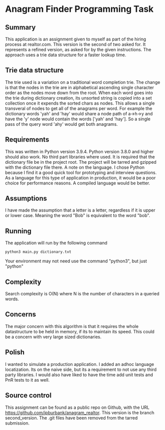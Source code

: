 # Anagram Finder Programming Task

## Summary
This application is an assignment given to myself as part of the hiring process at realtor.com. This version is the second of two asked for. It represents a refined version, as asked for by the given instructions. The approach uses a trie data structure for a faster lookup time. 

## Trie data structure
The trie used is a variation on a traditional word completion trie. The change is that the nodes in the trie are in alphabetical ascending single character order as the nodes move down from the root. When each word goes into the trie during dictionary creation, its unsorted string is copied into a set collection once it expends the sorted chars as nodes. This allows a single transveral of nodes to get all of the anagrams per word. For example the dictionary words 'yah' and 'hay' would share a node path of a->h->y and have the 'y' node would contain the words ['yah' and 'hay']. So a single pass of the query word 'ahy' would get both anagrams.

## Requirements
This was written in Python version 3.9.4. Python version 3.8.0 and higher should also work. No third part libraries where used. It is required that the dictionary file be in the project root. The project will be tarred and gzipped with the dictionary file there. A note on the language. I chose Python because I find it a good quick tool for prototyping and interview questions. As a language for this type of application in production, it would be a poor choice for performance reasons. A compiled language would be better.

## Assumptions
I have made the assumption that a letter is a letter, regardless if it is upper or lower case. Meaning the word "Bob" is equivalent to the word "bob". 

## Running
The application will run by the following command

<pre><code>python3 main.py dictionary.txt</code></pre>
Your environment may not need use the command "python3", but just "python"

## Complexity
Search complexity is O(N) where N is the number of characters in a queried words.

## Concerns
The major concern with this algorithm is that it requires the whole datastructure to be held in memory, if its to maintain its speed. This could be a concern with very large sized dictionaries.

## Polish
I wanted to simulate a production application. I added an adhoc language locatization. Its on the naive side, but its a requirement to not use any third party libraries. I would also have liked to have the time add unit tests and PnR tests to it as well.

## Source control
This assignment can be found as a public repo on Github, with the URL https://github.com/jpburbank/anagram_realtor. This version is the branch second_version. The .git files have been removed from the tarred submission.